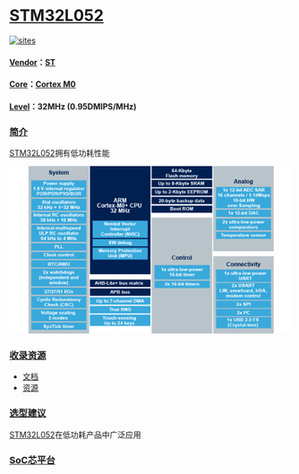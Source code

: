 ﻿# [STM32L052](https://github.com/SoCXin/STM32L052)

[![sites](http://182.61.61.133/link/resources/SoC.png)](http://www.SoC.Xin)

#### [Vendor](https://github.com/SoCXin/Vendor)：[ST](https://github.com/SoCXin/ST)
#### [Core](https://github.com/SoCXin/Cortex)：[Cortex M0](https://github.com/SoCXin/CM0)
#### [Level](https://github.com/SoCXin/Level)：32MHz (0.95DMIPS/MHz)

### [简介](https://github.com/sochub/STM32L0/wiki)

[STM32L052](https://github.com/SoCXin/STM32L052)拥有低功耗性能

[![sites](docs/stm32l052.jpg)](https://www.st.com/zh/microcontrollers-microprocessors/stm32l052c8.html)

### [收录资源](https://github.com/SoCXin/STM32L052)

* [文档](docs/)
* [资源](src/)

### [选型建议](https://github.com/SoCXin)

[STM32L052](https://github.com/SoCXin/STM32L052)在低功耗产品中广泛应用

###  [SoC芯平台](http://www.SoC.Xin)
